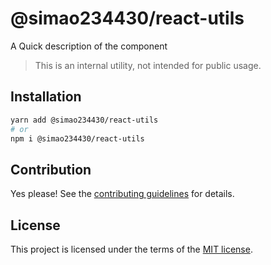 # @simao234430/react-utils

A Quick description of the component

> This is an internal utility, not intended for public usage.

## Installation

```sh
yarn add @simao234430/react-utils
# or
npm i @simao234430/react-utils
```

## Contribution

Yes please! See the
[contributing guidelines](https://github.com/nextui-org/nextui/blob/master/CONTRIBUTING.md)
for details.

## License

This project is licensed under the terms of the
[MIT license](https://github.com/nextui-org/nextui/blob/master/LICENSE).
